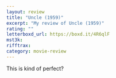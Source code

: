 ```yaml
---
layout: review
title: "Uncle (1959)"
excerpt: "My review of Uncle (1959)"
rating: ""
letterboxd_url: https://boxd.it/4R6qlF
mst3k:
rifftrax:
category: movie-review
---
```


This is kind of perfect?
